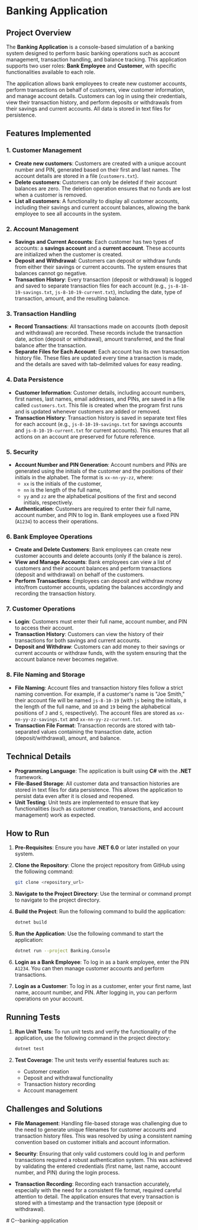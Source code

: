 # Banking Application

## Project Overview

The **Banking Application** is a console-based simulation of a banking system designed to perform basic banking operations such as account management, transaction handling, and balance tracking. This application supports two user roles: **Bank Employee** and **Customer**, with specific functionalities available to each role. 

The application allows bank employees to create new customer accounts, perform transactions on behalf of customers, view customer information, and manage account details. Customers can log in using their credentials, view their transaction history, and perform deposits or withdrawals from their savings and current accounts. All data is stored in text files for persistence.

## Features Implemented

### 1. **Customer Management**
   - **Create new customers**: Customers are created with a unique account number and PIN, generated based on their first and last names. The account details are stored in a file (`customers.txt`).
   - **Delete customers**: Customers can only be deleted if their account balances are zero. The deletion operation ensures that no funds are lost when a customer is removed.
   - **List all customers**: A functionality to display all customer accounts, including their savings and current account balances, allowing the bank employee to see all accounts in the system.

### 2. **Account Management**
   - **Savings and Current Accounts**: Each customer has two types of accounts: a **savings account** and a **current account**. These accounts are initialized when the customer is created.
   - **Deposit and Withdrawal**: Customers can deposit or withdraw funds from either their savings or current accounts. The system ensures that balances cannot go negative.
   - **Transaction History**: Every transaction (deposit or withdrawal) is logged and saved to separate transaction files for each account (e.g., `js-8-10-19-savings.txt`, `js-8-10-19-current.txt`), including the date, type of transaction, amount, and the resulting balance.

### 3. **Transaction Handling**
   - **Record Transactions**: All transactions made on accounts (both deposit and withdrawal) are recorded. These records include the transaction date, action (deposit or withdrawal), amount transferred, and the final balance after the transaction.
   - **Separate Files for Each Account**: Each account has its own transaction history file. These files are updated every time a transaction is made, and the details are saved with tab-delimited values for easy reading.

### 4. **Data Persistence**
   - **Customer Information**: Customer details, including account numbers, first names, last names, email addresses, and PINs, are saved in a file called `customers.txt`. This file is created when the program first runs and is updated whenever customers are added or removed.
   - **Transaction History**: Transaction history is saved in separate text files for each account (e.g., `js-8-10-19-savings.txt` for savings accounts and `js-8-10-19-current.txt` for current accounts). This ensures that all actions on an account are preserved for future reference.

### 5. **Security**
   - **Account Number and PIN Generation**: Account numbers and PINs are generated using the initials of the customer and the positions of their initials in the alphabet. The format is `xx-nn-yy-zz`, where:
     - `xx` is the initials of the customer,
     - `nn` is the length of the full name,
     - `yy` and `zz` are the alphabetical positions of the first and second initials, respectively.
   - **Authentication**: Customers are required to enter their full name, account number, and PIN to log in. Bank employees use a fixed PIN (`A1234`) to access their operations.

### 6. **Bank Employee Operations**
   - **Create and Delete Customers**: Bank employees can create new customer accounts and delete accounts (only if the balance is zero).
   - **View and Manage Accounts**: Bank employees can view a list of customers and their account balances and perform transactions (deposit and withdrawal) on behalf of the customers.
   - **Perform Transactions**: Employees can deposit and withdraw money into/from customer accounts, updating the balances accordingly and recording the transaction history.

### 7. **Customer Operations**
   - **Login**: Customers must enter their full name, account number, and PIN to access their account.
   - **Transaction History**: Customers can view the history of their transactions for both savings and current accounts.
   - **Deposit and Withdraw**: Customers can add money to their savings or current accounts or withdraw funds, with the system ensuring that the account balance never becomes negative.

### 8. **File Naming and Storage**
   - **File Naming**: Account files and transaction history files follow a strict naming convention. For example, if a customer's name is "Joe Smith," their account file will be named `js-8-10-19` (with `js` being the initials, `8` the length of the full name, and `10` and `19` being the alphabetical positions of `J` and `S`, respectively). The account files are stored as `xx-nn-yy-zz-savings.txt` and `xx-nn-yy-zz-current.txt`.
   - **Transaction File Format**: Transaction records are stored with tab-separated values containing the transaction date, action (deposit/withdrawal), amount, and balance.

## Technical Details

- **Programming Language**: The application is built using **C#** with the **.NET** framework.
- **File-Based Storage**: All customer data and transaction histories are stored in text files for data persistence. This allows the application to persist data even after it is closed and reopened.
- **Unit Testing**: Unit tests are implemented to ensure that key functionalities (such as customer creation, transactions, and account management) work as expected.

## How to Run

1. **Pre-Requisites**: Ensure you have **.NET 6.0** or later installed on your system.
   
2. **Clone the Repository**: Clone the project repository from GitHub using the following command:
   ```bash
   git clone <repository_url>
   ```

3. **Navigate to the Project Directory**: Use the terminal or command prompt to navigate to the project directory.

4. **Build the Project**: Run the following command to build the application:
   ```bash
   dotnet build
   ```

5. **Run the Application**: Use the following command to start the application:
   ```bash
   dotnet run --project Banking.Console
   ```

6. **Login as a Bank Employee**: To log in as a bank employee, enter the PIN `A1234`. You can then manage customer accounts and perform transactions.

7. **Login as a Customer**: To log in as a customer, enter your first name, last name, account number, and PIN. After logging in, you can perform operations on your account.

## Running Tests

1. **Run Unit Tests**: To run unit tests and verify the functionality of the application, use the following command in the project directory:
   ```bash
   dotnet test
   ```

2. **Test Coverage**: The unit tests verify essential features such as:
   - Customer creation
   - Deposit and withdrawal functionality
   - Transaction history recording
   - Account management

## Challenges and Solutions

- **File Management**: Handling file-based storage was challenging due to the need to generate unique filenames for customer accounts and transaction history files. This was resolved by using a consistent naming convention based on customer initials and account information.
  
- **Security**: Ensuring that only valid customers could log in and perform transactions required a robust authentication system. This was achieved by validating the entered credentials (first name, last name, account number, and PIN) during the login process.

- **Transaction Recording**: Recording each transaction accurately, especially with the need for a consistent file format, required careful attention to detail. The application ensures that every transaction is stored with a timestamp and the transaction type (deposit or withdrawal).



#   C - - b a n k i n g - a p p l i c a t i o n  
 